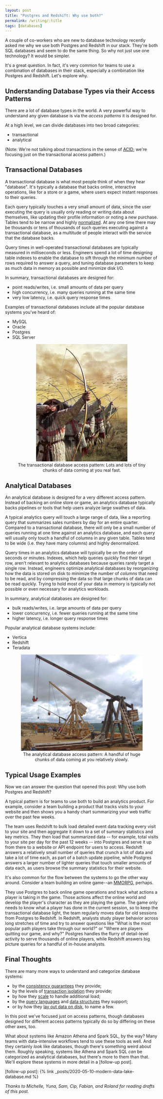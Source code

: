 ```yaml
---
layout: post
title: "Postgres and Redshift: Why use both?"
permalink: /writing/:title
tags: [databases]
---
```


A couple of co-workers who are new to database technology recently asked me why we use both Postgres and Redshift in our stack. They're both SQL databases and seem to do the same thing. So why not just use one technology? It would be simpler.

It's a great question. In fact, it's very common for teams to use a combination of databases in their stack, especially a combination like Postgres and Redshift. Let's explore why.

## Understanding Database Types via their Access Patterns

There are a lot of database types in the world. A very powerful way to understand any given database is via the _access patterns_ it is designed for.

At a high level, we can divide databases into two broad categories:

* transactional
* analytical

(Note: We're not talking about transactions in the sense of [ACID]; we're focusing just on the transactional access pattern.)

[ACID]: https://en.wikipedia.org/w/index.php?title=ACID_(computer_science)

## Transactional Databases

A transactional database is what most people think of when they hear "database". It's typically a database that backs online, interactive operations, like for a store or a game, where users expect instant responses to their queries.

Each query typically touches a very small amount of data, since the user executing the query is usually only reading or writing data about themselves, like updating their profile information or noting a new purchase. Tables tend to be narrow and highly [normalized](https://docs.microsoft.com/en-us/office/troubleshoot/access/database-normalization-description). At any one time there may be thousands or tens of thousands of such queries executing against a transactional database, as a multitude of people interact with the service that the database backs.

Query times in well-operated transactional databases are typically measured in milliseconds or less. Engineers spend a lot of time designing table indexes to enable the database to sift through the minimum number of rows required to answer a query, and tuning database parameters to keep as much data in memory as possible and minimize disk I/O.

In summary, transactional databases are designed for:
* point reads/writes, i.e. small amounts of data per query
* high concurrency, i.e. many queries running at the same time
* very low latency, i.e. quick query response times

Examples of transactional databases include all the popular database systems you've heard of:
* MySQL
* Oracle
* Postgres
* SQL Server

<div style="text-align: center;">
<figure>
    <a href="http://www.warfaremagazine.co.uk/articles/1415-The-Battle-of-Agincourt/171">
        <img
            src="/assets/images/battle-of-agincourt-compressed.jpg"
            width="300"
        />
    </a>
    <figcaption>
        The transactional database access pattern: Lots and lots of tiny chunks of data coming at you real fast.
    </figcaption>
</figure>
</div>

## Analytical Databases

An analytical database is designed for a very different access pattern. Instead of backing an online store or game, an analytics database typically backs pipelines or tools that help users analyze large swathes of data.

A typical analytics query will touch a large range of data, like a reporting query that summarizes sales numbers by day for an entire quarter. Compared to a transactional database, there will only be a small number of queries running at one time against an analytics database, and each query will usually only touch a handful of columns in any given table. Tables tend to be wide (i.e. they have many columns) and highly denormalized.

Query times in an analytics database will typically be on the order of seconds or minutes. Indexes, which help queries quickly find their target row, aren't relevant to analytics databases because queries rarely target a single row. Instead, engineers optimize analytical databases by reorganizing how the data is stored on disk to minimize the number of _columns_ that need to be read, and by compressing the data so that large chunks of data can be read quickly. Trying to hold most of your data in memory is typically not possible or even necessary for analytics workloads.

In summary, analytical databases are designed for:
* bulk reads/writes, i.e. large amounts of data per query
* lower concurrency, i.e. fewer queries running at the same time
* higher latency, i.e. longer query response times

Popular analytical database systems include:
* Vertica
* Redshift
* Teradata

<div style="text-align: center;">
<figure>
    <a href="https://en.wikipedia.org/wiki/Trebuchet">
        <img
            src="/assets/images/trebuchet-castelnaud-compressed.jpg"
            width="400"
        />
    </a>
    <figcaption>
        The analytical database access pattern: A handful of huge chunks of data coming at you relatively slowly.
    </figcaption>
</figure>
</div>

## Typical Usage Examples

Now we can answer the question that opened this post: Why use both Postgres and Redshift?

A typical pattern is for teams to use both to build an analytics product. For example, consider a team building a product that tracks visits to your website and then shows you a handy chart summarizing your web traffic over the past few weeks.

The team uses Redshift to bulk load detailed event data tracking every visit to your site and then aggregate it down to a set of summary statistics and key metrics. They then load that summarized data -- for example, total visits to your site per day for the past 12 weeks -- into Postgres and serve it up from there to a website or API endpoint for users to access. Redshift answers a relatively small number of queries that crunch a lot of data and take a lot of time each, as part of a batch update pipeline, while Postgres answers a larger number of lighter queries that touch smaller amounts of data each, as users browse the summary statistics for their website.

It's also common for the flow between the systems to go the other way around. Consider a team building an online game--an [MMORPG], perhaps.

They use Postgres to back online game operations and track what actions a player is taking in the game. Those actions affect the online world and develop the player's character as they are playing the game. The game only needs to know what a player has done in the current session, so to keep the transactional database light, the team regularly moves data for old sessions from Postgres to Redshift. In Redshift, analysts study player behavior across long stretches of time and try to answer questions like "What is the most popular path players take through our world?" or "Where are players quitting our game, and why?" Postgres handles the flurry of detail-level activity to serve thousands of online players, while Redshift answers big picture queries for a handful of in-house analysts.

[MMORPG]: https://en.wikipedia.org/wiki/Massively_multiplayer_online_role-playing_game

## Final Thoughts

There are many more ways to understand and categorize database systems:
* by the [consistency guarantees] they provide;
* by the levels of [transaction isolation] they provide;
* by how they [scale] to handle additional load;
* by the [query languages] and [data structures] they support;
* or by how they [lay out data on disk], to name a few.

[consistency guarantees]: https://fauna.com/blog/demystifying-database-systems-introduction-to-consistency-levels
[transaction isolation]: http://martin.kleppmann.com/2014/11/25/hermitage-testing-the-i-in-acid.html
[scale]: https://docs.microsoft.com/en-us/azure/sql-database/sql-database-elastic-scale-introduction#horizontal-and-vertical-scaling
[query languages]: https://neo4j.com/blog/why-database-query-language-matters/#cypher
[data structures]: https://www.mongodb.com/document-databases
[lay out data on disk]: https://en.wikipedia.org/wiki/Column-oriented_DBMS

In this post we've focused just on access patterns, though databases designed for different access patterns typically do so by differing on these other axes, too.

What about systems like Amazon Athena and Spark SQL, by the way? Many teams with data-intensive workflows tend to use these tools as well. And they certainly _look_ like databases, though there's something weird about them. Roughly speaking, systems like Athena and Spark SQL _can_ be categorized as analytical databases, but there's more to them than that. We'll explore these systems in more detail in a [follow-up post].

[follow-up post]: {% link _posts/2020-05-10-modern-data-lake-database.md %}

_Thanks to Michelle, Yuna, Sam, Cip, Fabian, and Roland for reading drafts of this post._
